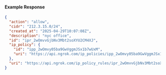 <!-- Code generated for API Clients. DO NOT EDIT. -->

#### Example Response

```json
{
  "action": "allow",
  "cidr": "212.3.15.0/24",
  "created_at": "2025-04-29T10:07:08Z",
  "description": "nyc office",
  "id": "ipr_2wOmvvGjbNv3Mbt2soXYU2CM4XJ",
  "ip_policy": {
    "id": "ipp_2wOmvy05ba9GwVggmJSx1b7wUxM",
    "uri": "https://api.ngrok.com/ip_policies/ipp_2wOmvy05ba9GwVggmJSx1b7wUxM"
  },
  "uri": "https://api.ngrok.com/ip_policy_rules/ipr_2wOmvvGjbNv3Mbt2soXYU2CM4XJ"
}
```
